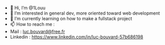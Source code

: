 - 👋 Hi, I’m @1Louu
- 👀 I’m interested in general dev, more oriented toward web development 
- 🌱 I’m currently learning on how to make a fullstack project
- 📫 How to reach me :
- Mail : luc.bouvard@free.fr
- Linkedin : https://www.linkedin.com/in/luc-bouvard-57b686198

<!---
1Louu/1Louu is a ✨ special ✨ repository because its `README.md` (this file) appears on your GitHub profile.
You can click the Preview link to take a look at your changes.
--->
